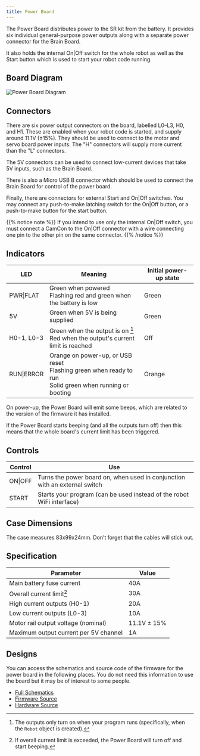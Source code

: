 ```yaml
---
title: Power Board
---
```


The Power Board distributes power to the SR kit from the battery. It provides
six individual general-purpose power outputs along with a separate power connector
for the Brain Board.

It also holds the internal On|Off switch for the whole robot as well as
the Start button which is used to start your robot code running.

## Board Diagram
![Power Board Diagram](/img/kit/power_board_v4_diagram.png)

## Connectors
There are six power output connectors on the board, labelled L0–L3, H0, and H1. These are enabled when your robot code is started, and supply around 11.1V (±15%). They should be used to connect to the motor and servo board power inputs. The "H" connectors will supply more current than the "L" connectors.

The 5V connectors can be used to connect low-current devices that take 5V inputs, such as the Brain Board.

There is also a Micro USB B connector which should be used to connect the Brain Board for control of the power board.

Finally, there are connectors for external Start and On\|Off switches. You may connect any push-to-make latching switch for the On\|Off button, or a push-to-make button for the start button.

{{% notice note %}}
If you intend to use only the internal On|Off switch, you must connect a CamCon to the On|Off connector with a wire connecting one pin to the other pin on the same connector.
{{% /notice %}}

## Indicators
|   LED           | Meaning                         | Initial power-up state
|-----------------|---------------------------------|----------------------
| PWR\|FLAT       | Green when powered<br />Flashing red and green when the battery is low | Green
| 5V              | Green when 5V is being supplied | Green
| H0-1, L0-3      | Green when the output is on [^1]<br />Red when the output's current limit is reached | Off
| RUN\|ERROR      | Orange on power-up, or USB reset <br />Flashing green when ready to run<br /> Solid green when running or booting | Orange

[^1]: The outputs only turn on when your program runs (specifically, when the `Robot` object is created).

On power-up, the Power Board will emit some beeps, which are related to the version of the firmware it has installed.

If the Power Board starts beeping (and all the outputs turn off) then this means that the whole board's current limit has been triggered.

## Controls
| Control        | Use
|----------------|----------------------------
| ON\|OFF        | Turns the power board on, when used in conjunction with an external switch
| START          | Starts your program (can be used instead of the robot WiFi interface)

## Case Dimensions
The case measures 83x99x24mm. Don’t forget that the cables will stick out.

## Specification
|  Parameter                           |   Value   |
|--------------------------------------|-----------|
| Main battery fuse current            | 40A       |
| Overall current limit[^2]            | 30A       |
| High current outputs (H0-1)          | 20A       |
| Low current outputs (L0-3)           | 10A       |
| Motor rail output voltage (nominal)  | 11.1V ± 15% |
| Maximum output current per 5V channel| 1A        |

[^2]: If overall current limit is exceeded, the Power Board will turn off and start beeping.

## Designs
You can access the schematics and source code of the firmware for the power board in the following places. You do not need this information to use the board but it may be of interest to some people.

- [Full Schematics](/docs/power-schematic.pdf)
- [Firmware Source](https://github.com/sourcebots/power-v4-fw)
- [Hardware Source](https://github.com/sourcebots/power-v4-hw)
